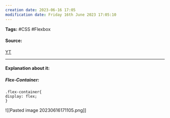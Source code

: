 ```yaml
---
creation date: 2023-06-16 17:05
modification date: Friday 16th June 2023 17:05:10
---
```


**Tags:** #CSS #Flexbox

#### Source:
[YT](https://www.youtube.com/watch?v=phWxA89Dy94)

--------------------------------------

#### Explanation about it:

##### Flex-Container:

```
.flex-container{
display: flex;
}
```

![[Pasted image 20230616171105.png]]

